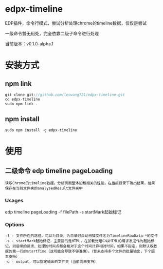 edpx-timeline
=============

EDP插件，命令行模式，尝试分析处理chrome的timeline数据，仅仅是尝试

一级命令暂无用处，完全依靠二级子命令进行处理

当前版本：v0.1.0-alpha.1

# 安装方式

## npm link

```javascript
git clone git://github.com/leowang721/edpx-timeline.git
cd edpx-timeline
sudo npm link .
```

## npm install

```javascript
sudo npm install -g edpx-timeline
```

# 使用

## 二级命令 edp timeline pageLoading

    读取Chrome的timeline数据，分析页面整体加载相关的性能，在当前目录下输出结果，结果保存在当前文件夹的analysedResult文件夹中

### Usages

edp timeline pageLoading -f filePath -s startMark起始标记

### Options

    -f - 文件所在的路径，可以为目录，为目录时自动扫描文件名为TimelineRawData-*的文件
    -s - startMark起始标记，主要指的是HTML，在加载处理中以HTML的请求发送作为起始标记，则后续的请求、处理的时间点都会相对于这个时间计算相对时间，如果不指定，则默认取数据的第一行的startTime（这可能会导致不够准确）。（暂未支持多个文件的批量输出，下个版本支持）
    -o - output，可以指定输出的文件夹（当前尚未支持）